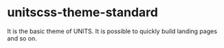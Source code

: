 # unitscss-theme-standard
It is the basic theme of UNITS. It is possible to quickly build landing pages and so on.

